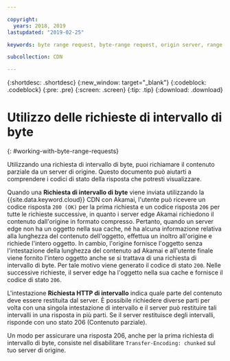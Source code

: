 ```yaml
---

copyright:
  years: 2018, 2019
lastupdated: "2019-02-25"

keywords: byte range request, byte-range request, origin server, range HTTP request, transfer-encoding

subcollection: CDN

---
```


{:shortdesc: .shortdesc}
{:new_window: target="_blank"}
{:codeblock: .codeblock}
{:pre: .pre}
{:screen: .screen}
{:tip: .tip}
{:download: .download}


# Utilizzo delle richieste di intervallo di byte
{: #working-with-byte-range-requests}

Utilizzando una richiesta di intervallo di byte, puoi richiamare il contenuto parziale da un server di origine. Questo documento può aiutarti a comprendere i codici di stato della risposta che potresti visualizzare.

Quando una **Richiesta di intervallo di byte** viene inviata utilizzando la {{site.data.keyword.cloud}} CDN con Akamai, l'utente può ricevere un codice risposta `200 (OK)` per la prima richiesta e un codice risposta `206` per tutte le richieste successive, in quanto i server edge Akamai richiedono il contenuto dall'origine in formato compresso. Pertanto, quando un server edge non ha un oggetto nella sua cache, né ha alcuna informazione relativa alla lunghezza del contenuto dell'oggetto, effettua un inoltro all'origine e richiede l'intero oggetto. In cambio, l'origine fornisce l'oggetto senza l'intestazione della lunghezza del contenuto ad Akamai e all'utente finale viene fornito l'intero oggetto anche se si trattava di una richiesta di intervallo di byte. Per tale motivo viene generato il codice di stato `200`. Nelle successive richieste, il server edge ha l'oggetto nella sua cache e fornisce il codice di stato `206`.

L'intestazione **Richiesta HTTP di intervallo** indica quale parte del contenuto deve essere restituita dal server. È possibile richiedere diverse parti per volta con una singola intestazione di intervallo e il server può restituire tali intervalli in una risposta in più parti. Se il server restituisce degli intervalli, risponde con uno stato 206 (Contenuto parziale).

Un modo per assicurare una risposta 206, anche per la prima richiesta di intervallo di byte, consiste nel disabilitare `Transfer-Encoding: chunked` sul tuo server di origine.

